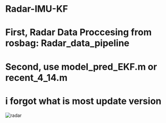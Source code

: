 # Radar-IMU-KF

# First, Radar Data Proccesing from rosbag: Radar_data_pipeline
# Second, use model_pred_EKF.m or recent_4_14.m
# i forgot what is most update version
![radar](https://github.com/Tars0523/Radar-IMU-KF/assets/100289642/f57a0704-3743-404a-818b-193181fa0723)
